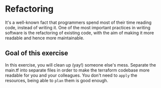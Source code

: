 # Refactoring

It's a well-known fact that programmers spend most of their time reading code, instead of writing it.
One of the most important practices in writing software is the refactoring of existing code, with the aim of
making it more readable and hence more maintainable.

## Goal of this exercise

In this exercise, you will clean up (yay!) someone else's mess. Separate the main.tf into separate files
in order to make the terraform codebase more readable for you and your colleagues. You don't need to `apply` the resources, being able to `plan` them is good enough.
